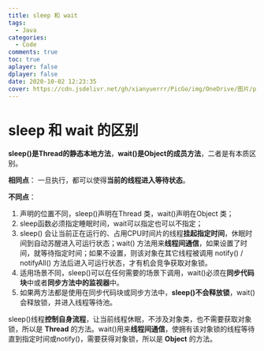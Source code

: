 ```yaml
---
title: sleep 和 wait
tags:
  - Java
categories:
  - Code
comments: true
toc: true
aplayer: false
dplayer: false
date: 2020-10-02 12:23:35
cover: https://cdn.jsdelivr.net/gh/xianyuerrr/PicGo/img/OneDrive/图片/pixiv/83964151_p0.jpg
---
```



# sleep 和 wait 的区别

**sleep()是Thread的静态本地方法**，**wait()是Object的成员方法**，二者是有本质区别。

**相同点**： 一旦执行，都可以使得**当前的线程进入等待状态**。

**不同点**：

1. 声明的位置不同，sleep()声明在Thread 类，wait()声明在Object 类；
2. sleep函数必须指定睡眠时间，wait可以指定也可以不指定；
3. sleep() 会让当前正在运行的、占用CPU时间片的线程**挂起指定时间**，休眠时间到自动苏醒进入可运行状态；wait() 方法用来**线程间通信**，如果设置了时间，就等待指定时间；如果不设置，则该对象在其它线程被调用 notify() / notifyAll() 方法后进入可运行状态，才有机会竞争获取对象锁。
4. 适用场景不同，sleep()可以在任何需要的场景下调用，wait()必须在**同步代码块**中或者**同步方法中的监视器**中。
5. 如果两方法都是使用在同步代码块或同步方法中，**sleep()不会释放锁**，wait()会释放锁，并进入线程等待池。

sleep()线程**控制自身流程**，让当前线程休眠，不涉及对象类，也不需要获取对象锁，所以是 **Thread** 的方法。wait()用来**线程间通信**，使拥有该对象锁的线程等待直到指定时间或notify()，需要获得对象锁，所以是 **Object** 的方法。


